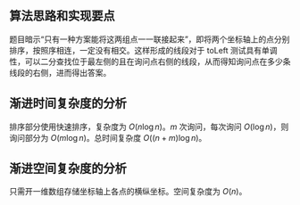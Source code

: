 ## 算法思路和实现要点

题目暗示“只有一种方案能将这两组点一一联接起来”，即将两个坐标轴上的点分别排序，按照序相连，一定没有相交。这样形成的线段对于 toLeft 测试具有单调性，可以二分查找位于最左侧的且在询问点右侧的线段，从而得知询问点在多少条线段的右侧，进而得出答案。

## 渐进时间复杂度的分析

排序部分使用快速排序，复杂度为 $O(n\log n)$。$m$ 次询问，每次询问 $O(\log n)$，则询问部分为 $O(m\log n)$。总时间复杂度  $O((n+m)\log n)$。

## 渐进空间复杂度的分析

只需开一维数组存储坐标轴上各点的横纵坐标。空间复杂度为 $O(n)$。